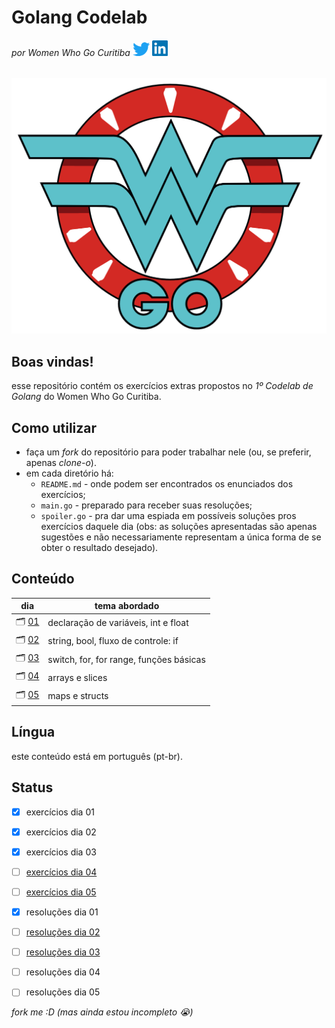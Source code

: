 # Golang Codelab
###### por Women Who Go Curitiba [![Twitter](./static/twitter-logo.png)](https://twitter.com/womenwhogocwb) [![LinkedIn](./static/linkedin-logo.png)](https://www.linkedin.com/company/40847620) 
![](./static/wwgcwb-logo.png)

## Boas vindas! 

esse repositório contém os exercícios extras propostos no *1º Codelab de Golang* do Women Who Go Curitiba.

## Como utilizar
- faça um _fork_ do repositório para poder trabalhar nele (ou, se preferir, apenas _clone-o_).
- em cada diretório há:
  - `README.md` - onde podem ser encontrados os enunciados dos exercícios;
  - `main.go` - preparado para receber suas resoluções;
  - `spoiler.go` - pra dar uma espiada em possíveis soluções pros exercícios daquele dia (obs: as soluções apresentadas são apenas sugestões e não necessariamente representam a única forma de se obter o resultado desejado).

## Conteúdo

dia | tema abordado
--- | --------
🗂 [01](./codelab_dia_01) | declaração de variáveis, int e float
🗂 [02](./codelab_dia_02) | string, bool, fluxo de controle: if
🗂 [03](./codelab_dia_03) | switch, for, for range, funções básicas
🗂 [04](./codelab_dia_04) | arrays e slices
🗂 [05](./codelab_dia_05) | maps e structs 

## Língua

este conteúdo está em português (pt-br).

## Status
 - [x] exercícios dia 01

 - [x] exercícios dia 02

 - [x] exercícios dia 03

 - [ ] [exercícios dia 04](./issues/3)

 - [ ] [exercícios dia 05](./issues/4)

 - [x] resoluções dia 01

 - [ ] [resoluções dia 02](./issues/5)

 - [ ] [resoluções dia 03](./issues/6)

 - [ ] resoluções dia 04

 - [ ] resoluções dia 05


_fork me :D (mas ainda estou incompleto 😭)_
